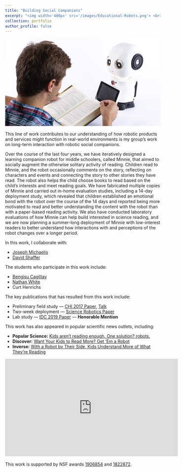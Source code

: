 ```yaml
---
title: "Building Social Companions"
excerpt: "<img width='400px' src='/images/Educational-Robots.png'> <br><br> This line of work contributes to our understanding of how robotic products and services might function in real-world environments is my group’s work on long-term interaction with robotic social companions."
collection: portfolio
author_profile: false
---
```


<img width='600px' src='/images/Educational-Robots.png'>

This line of work contributes to our understanding of how robotic products and services might function in real-world environments is my group’s work on long-term interaction with robotic social companions.

Over the course of the last four years, we have iteratively designed a learning companion robot for middle schoolers, called Minnie, that aimed to socially augment the otherwise solitary activity of reading. Children read to Minnie, and the robot occasionally comments on the story, reflecting on characters and events and connecting the story to other stories they have read. The robot also helps the child choose books to read based on the child’s interests and meet reading goals. We have fabricated multiple copies of Minnie and carried out in-home evaluation studies, including a 14-day deployment study, which revealed that children established an emotional bond with the robot over the course of the 14 days and reported being more motivated to read and better understanding the content with the robot than with a paper-based reading activity. We also have conducted laboratory evaluations of how Minnie can help build interested in science reading, and we are now planning a summer-long deployment of Minnie with low-interest readers to better understand how interactions with and perceptions of the robot changes over a longer period.

In this work, I collaborate with:

* [Joseph Michaelis](https://lsri.uic.edu/profiles/michaelis-joseph/)
* [David Shaffer](https://lsri.uic.edu/profiles/michaelis-joseph/)

The students who participate in this work include:

* [Bengisu Cagiltay](https://www.linkedin.com/in/bengisucagiltay/)
* [Nathan White](https://robotics.wisc.edu/staff/henrichs-curt/)
* Curt Henrichs

The key publications that has resulted from this work include:

* Preliminary field study — [CHI 2017 Paper](https://jmich.people.uic.edu/pubs/chi17-michaelis.pdf), [Talk](https://youtu.be/12htE6jwxto)
* Two-week deployment — [Science Robotics Paper](https://robotics.sciencemag.org/content/3/21/eaat5999.full.pdf)
* Lab study — [IDC 2019 Paper](https://jmich.people.uic.edu/pubs/Michaelis%20&%20Mutlu%20-%20IDC%202019.pdf) — **Honorable Mention**

This work has also appeared in popular scientific news outlets, including:

* **Popular Science:** [Kids aren’t reading enough. One solution? robots.](https://www.popsci.com/reading-robot/)
* **Discover:** [Want Your Kids to Read More? Get ‘Em a Robot](http://Want%20Your%20Kids%20to%20Read%20More?%20Get%20'Em%20a%20Robot)
* **Inverse:** [With a Robot by Their Side, Kids Understand More of What They’re Reading](https://www.inverse.com/article/48249-children-are-more-motivated-to-read-when-they-ve-got-a-robot-by-their-side)

<iframe width="560" height="315" src="https://www.youtube.com/embed/12htE6jwxto" title="YouTube video player" frameborder="0" allow="accelerometer; autoplay; clipboard-write; encrypted-media; gyroscope; picture-in-picture" allowfullscreen></iframe>

This work is supported by NSF awards [1906854](https://www.nsf.gov/awardsearch/showAward?AWD_ID=1906854&HistoricalAwards=false) and [1822872](https://www.nsf.gov/awardsearch/showAward?AWD_ID=1822872).
